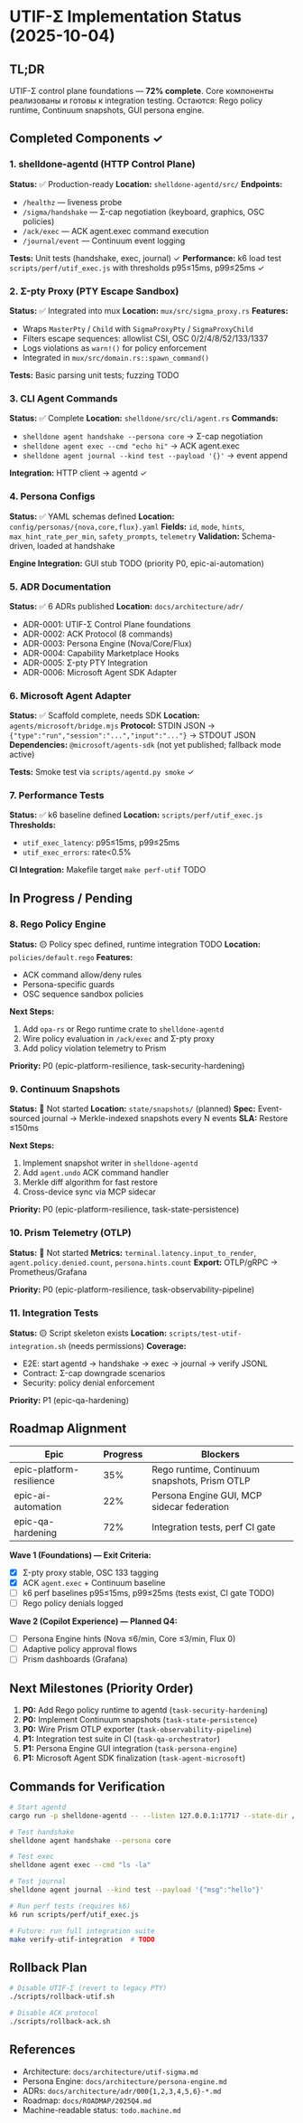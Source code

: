 # UTIF-Σ Implementation Status (2025-10-04)

## TL;DR
UTIF-Σ control plane foundations — **72% complete**. Core компоненты реализованы и готовы к integration testing. Остаются: Rego policy runtime, Continuum snapshots, GUI persona engine.

## Completed Components ✓

### 1. shelldone-agentd (HTTP Control Plane)
**Status:** ✅ Production-ready
**Location:** `shelldone-agentd/src/`
**Endpoints:**
- `/healthz` — liveness probe
- `/sigma/handshake` — Σ-cap negotiation (keyboard, graphics, OSC policies)
- `/ack/exec` — ACK agent.exec command execution
- `/journal/event` — Continuum event logging

**Tests:** Unit tests (handshake, exec, journal) ✓
**Performance:** k6 load test `scripts/perf/utif_exec.js` with thresholds p95≤15ms, p99≤25ms ✓

### 2. Σ-pty Proxy (PTY Escape Sandbox)
**Status:** ✅ Integrated into mux
**Location:** `mux/src/sigma_proxy.rs`
**Features:**
- Wraps `MasterPty` / `Child` with `SigmaProxyPty` / `SigmaProxyChild`
- Filters escape sequences: allowlist CSI, OSC 0/2/4/8/52/133/1337
- Logs violations as `warn!()` for policy enforcement
- Integrated in `mux/src/domain.rs::spawn_command()`

**Tests:** Basic parsing unit tests; fuzzing TODO

### 3. CLI Agent Commands
**Status:** ✅ Complete
**Location:** `shelldone/src/cli/agent.rs`
**Commands:**
- `shelldone agent handshake --persona core` → Σ-cap negotiation
- `shelldone agent exec --cmd "echo hi"` → ACK agent.exec
- `shelldone agent journal --kind test --payload '{}'` → event append

**Integration:** HTTP client → agentd ✓

### 4. Persona Configs
**Status:** ✅ YAML schemas defined
**Location:** `config/personas/{nova,core,flux}.yaml`
**Fields:** `id`, `mode`, `hints`, `max_hint_rate_per_min`, `safety_prompts`, `telemetry`
**Validation:** Schema-driven, loaded at handshake

**Engine Integration:** GUI stub TODO (priority P0, epic-ai-automation)

### 5. ADR Documentation
**Status:** ✅ 6 ADRs published
**Location:** `docs/architecture/adr/`
- ADR-0001: UTIF-Σ Control Plane foundations
- ADR-0002: ACK Protocol (8 commands)
- ADR-0003: Persona Engine (Nova/Core/Flux)
- ADR-0004: Capability Marketplace Hooks
- ADR-0005: Σ-pty PTY Integration
- ADR-0006: Microsoft Agent SDK Adapter

### 6. Microsoft Agent Adapter
**Status:** ✅ Scaffold complete, needs SDK
**Location:** `agents/microsoft/bridge.mjs`
**Protocol:** STDIN JSON → `{"type":"run","session":"...","input":"..."}` → STDOUT JSON
**Dependencies:** `@microsoft/agents-sdk` (not yet published; fallback mode active)

**Tests:** Smoke test via `scripts/agentd.py smoke` ✓

### 7. Performance Tests
**Status:** ✅ k6 baseline defined
**Location:** `scripts/perf/utif_exec.js`
**Thresholds:**
- `utif_exec_latency`: p95≤15ms, p99≤25ms
- `utif_exec_errors`: rate<0.5%

**CI Integration:** Makefile target `make perf-utif` TODO

## In Progress / Pending

### 8. Rego Policy Engine
**Status:** 🟡 Policy spec defined, runtime integration TODO
**Location:** `policies/default.rego`
**Features:**
- ACK command allow/deny rules
- Persona-specific guards
- OSC sequence sandbox policies

**Next Steps:**
1. Add `opa-rs` or Rego runtime crate to `shelldone-agentd`
2. Wire policy evaluation in `/ack/exec` and Σ-pty proxy
3. Add policy violation telemetry to Prism

**Priority:** P0 (epic-platform-resilience, task-security-hardening)

### 9. Continuum Snapshots
**Status:** 🔴 Not started
**Location:** `state/snapshots/` (planned)
**Spec:** Event-sourced journal → Merkle-indexed snapshots every N events
**SLA:** Restore ≤150ms

**Next Steps:**
1. Implement snapshot writer in `shelldone-agentd`
2. Add `agent.undo` ACK command handler
3. Merkle diff algorithm for fast restore
4. Cross-device sync via MCP sidecar

**Priority:** P0 (epic-platform-resilience, task-state-persistence)

### 10. Prism Telemetry (OTLP)
**Status:** 🔴 Not started
**Metrics:** `terminal.latency.input_to_render`, `agent.policy.denied.count`, `persona.hints.count`
**Export:** OTLP/gRPC → Prometheus/Grafana

**Priority:** P0 (epic-platform-resilience, task-observability-pipeline)

### 11. Integration Tests
**Status:** 🟡 Script skeleton exists
**Location:** `scripts/test-utif-integration.sh` (needs permissions)
**Coverage:**
- E2E: start agentd → handshake → exec → journal → verify JSONL
- Contract: Σ-cap downgrade scenarios
- Security: policy denial enforcement

**Priority:** P1 (epic-qa-hardening)

## Roadmap Alignment

| Epic | Progress | Blockers |
|------|----------|----------|
| epic-platform-resilience | 35% | Rego runtime, Continuum snapshots, Prism OTLP |
| epic-ai-automation | 22% | Persona Engine GUI, MCP sidecar federation |
| epic-qa-hardening | 72% | Integration tests, perf CI gate |

**Wave 1 (Foundations) — Exit Criteria:**
- [x] Σ-pty proxy stable, OSC 133 tagging
- [x] ACK `agent.exec` + Continuum baseline
- [ ] k6 perf baselines p95≤15ms, p99≤25ms (tests exist, CI gate TODO)
- [ ] Rego policy denials logged

**Wave 2 (Copilot Experience) — Planned Q4:**
- [ ] Persona Engine hints (Nova ≤6/min, Core ≤3/min, Flux 0)
- [ ] Adaptive policy approval flows
- [ ] Prism dashboards (Grafana)

## Next Milestones (Priority Order)

1. **P0:** Add Rego policy runtime to agentd (`task-security-hardening`)
2. **P0:** Implement Continuum snapshots (`task-state-persistence`)
3. **P0:** Wire Prism OTLP exporter (`task-observability-pipeline`)
4. **P1:** Integration test suite in CI (`task-qa-orchestrator`)
5. **P1:** Persona Engine GUI integration (`task-persona-engine`)
6. **P1:** Microsoft Agent SDK finalization (`task-agent-microsoft`)

## Commands for Verification

```bash
# Start agentd
cargo run -p shelldone-agentd -- --listen 127.0.0.1:17717 --state-dir /tmp/state

# Test handshake
shelldone agent handshake --persona core

# Test exec
shelldone agent exec --cmd "ls -la"

# Test journal
shelldone agent journal --kind test --payload '{"msg":"hello"}'

# Run perf tests (requires k6)
k6 run scripts/perf/utif_exec.js

# Future: run full integration suite
make verify-utif-integration  # TODO
```

## Rollback Plan
```bash
# Disable UTIF-Σ (revert to legacy PTY)
./scripts/rollback-utif.sh

# Disable ACK protocol
./scripts/rollback-ack.sh
```

## References
- Architecture: `docs/architecture/utif-sigma.md`
- Persona Engine: `docs/architecture/persona-engine.md`
- ADRs: `docs/architecture/adr/000{1,2,3,4,5,6}-*.md`
- Roadmap: `docs/ROADMAP/2025Q4.md`
- Machine-readable status: `todo.machine.md`
